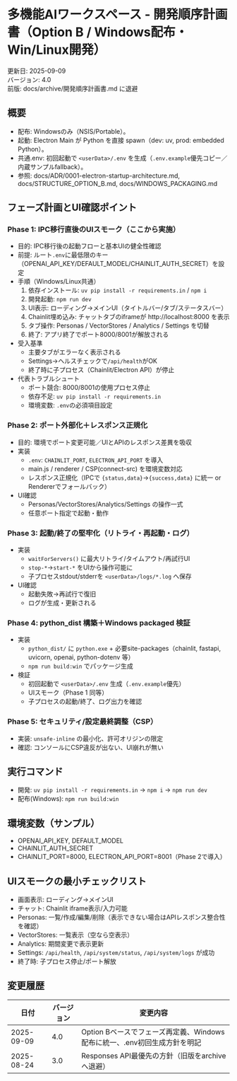 # 多機能AIワークスペース - 開発順序計画書（Option B / Windows配布・Win/Linux開発）

更新日: 2025-09-09  
バージョン: 4.0  
前版: docs/archive/開発順序計画書.md に退避

## 概要
- 配布: Windowsのみ（NSIS/Portable）。
- 起動: Electron Main が Python を直接 spawn（dev: uv, prod: embedded Python）。
- 共通.env: 初回起動で `<userData>/.env` を生成（`.env.example`優先コピー／内蔵サンプルfallback）。
- 参照: docs/ADR/0001-electron-startup-architecture.md, docs/STRUCTURE_OPTION_B.md, docs/WINDOWS_PACKAGING.md

## フェーズ計画とUI確認ポイント

### Phase 1: IPC移行直後のUIスモーク（ここから実施）
- 目的: IPC移行後の起動フローと基本UIの健全性確認
- 前提: ルート`.env`に最低限のキー（OPENAI_API_KEY/DEFAULT_MODEL/CHAINLIT_AUTH_SECRET）を設定
- 手順（Windows/Linux共通）
  1) 依存インストール: `uv pip install -r requirements.in` / `npm i`
  2) 開発起動: `npm run dev`
  3) UI表示: ローディング→メインUI（タイトルバー/タブ/ステータスバー）
  4) Chainlit埋め込み: チャットタブのiframeが http://localhost:8000 を表示
  5) タブ操作: Personas / VectorStores / Analytics / Settings を切替
  6) 終了: アプリ終了でポート8000/8001が解放される
- 受入基準
  - 主要タブがエラーなく表示される
  - Settings→ヘルスチェックで`/api/health`がOK
  - 終了時に子プロセス（Chainlit/Electron API）が停止
- 代表トラブルシュート
  - ポート競合: 8000/8001の使用プロセス停止
  - 依存不足: `uv pip install -r requirements.in`
  - 環境変数: `.env`の必須項目設定

### Phase 2: ポート外部化＋レスポンス正規化
- 目的: 環境でポート変更可能／UIとAPIのレスポンス差異を吸収
- 実装
  - `.env`: `CHAINLIT_PORT`, `ELECTRON_API_PORT` を導入
  - main.js / renderer / CSP(connect-src) を環境変数対応
  - レスポンス正規化（IPCで `{status,data}`→`{success,data}` に統一 or Rendererでフォールバック）
- UI確認
  - Personas/VectorStores/Analytics/Settings の操作一式
  - 任意ポート指定で起動・動作

### Phase 3: 起動/終了の堅牢化（リトライ・再起動・ログ）
- 実装
  - `waitForServers()` に最大リトライ/タイムアウト/再試行UI
  - `stop-*`→`start-*` をUIから操作可能に
  - 子プロセスstdout/stderrを `<userData>/logs/*.log` へ保存
- UI確認
  - 起動失敗→再試行で復旧
  - ログが生成・更新される

### Phase 4: python_dist 構築＋Windows packaged 検証
- 実装
  - `python_dist/` に `python.exe` + 必要site-packages（chainlit, fastapi, uvicorn, openai, python-dotenv 等）
  - `npm run build:win` でパッケージ生成
- 検証
  - 初回起動で `<userData>/.env` 生成（`.env.example`優先）
  - UIスモーク（Phase 1 同等）
  - 子プロセスの起動/終了、ログ出力を確認

### Phase 5: セキュリティ/設定最終調整（CSP）
- 実装: `unsafe-inline` の最小化、許可オリジンの限定
- 確認: コンソールにCSP違反が出ない、UI崩れが無い

## 実行コマンド
- 開発: `uv pip install -r requirements.in` → `npm i` → `npm run dev`
- 配布(Windows): `npm run build:win`

## 環境変数（サンプル）
- OPENAI_API_KEY, DEFAULT_MODEL
- CHAINLIT_AUTH_SECRET
- CHAINLIT_PORT=8000, ELECTRON_API_PORT=8001（Phase 2で導入）

## UIスモークの最小チェックリスト
- 画面表示: ローディング→メインUI
- チャット: Chainlit iframe表示/入力可能
- Personas: 一覧/作成/編集/削除（表示できない場合はAPIレスポンス整合性を確認）
- VectorStores: 一覧表示（空なら空表示）
- Analytics: 期間変更で表示更新
- Settings: `/api/health`, `/api/system/status`, `/api/system/logs` が成功
- 終了時: 子プロセス停止/ポート解放

## 変更履歴
| 日付 | バージョン | 変更内容 |
|------|------------|----------|
| 2025-09-09 | 4.0 | Option Bベースでフェーズ再定義、Windows配布に統一、.env初回生成方針を明記 |
| 2025-08-24 | 3.0 | Responses API最優先の方針（旧版をarchiveへ退避） |

